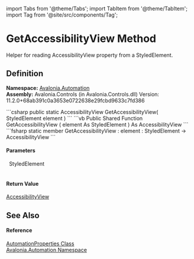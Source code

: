 import Tabs from '@theme/Tabs'; 
import TabItem from '@theme/TabItem'; 
import Tag from '@site/src/components/Tag'; 

# GetAccessibilityView Method


Helper for reading AccessibilityView property from a StyledElement.



## Definition
**Namespace:** <a href="N_Avalonia_Automation">Avalonia.Automation</a>  
**Assembly:** Avalonia.Controls (in Avalonia.Controls.dll) Version: 11.2.0+68ab391c0a3653e0722638e29fcbd9633c7fd386

<Tabs groupId="api-code-preview">
<TabItem value="csharp" label="C#">
```csharp
public static AccessibilityView GetAccessibilityView(
	StyledElement element
)
```
</TabItem>
<TabItem value="vb" label="VB">
```vb
Public Shared Function GetAccessibilityView ( 
	element As StyledElement
) As AccessibilityView
```
</TabItem>
<TabItem value="fsharp" label="F#">
```fsharp
static member GetAccessibilityView : 
        element : StyledElement -> AccessibilityView 
```
</TabItem>
</Tabs>



#### Parameters
<dl><dt>  StyledElement</dt><dd> </dd></dl>

#### Return Value
<a href="T_Avalonia_Automation_AccessibilityView">AccessibilityView</a>

## See Also


#### Reference
<a href="T_Avalonia_Automation_AutomationProperties">AutomationProperties Class</a>  
<a href="N_Avalonia_Automation">Avalonia.Automation Namespace</a>  
